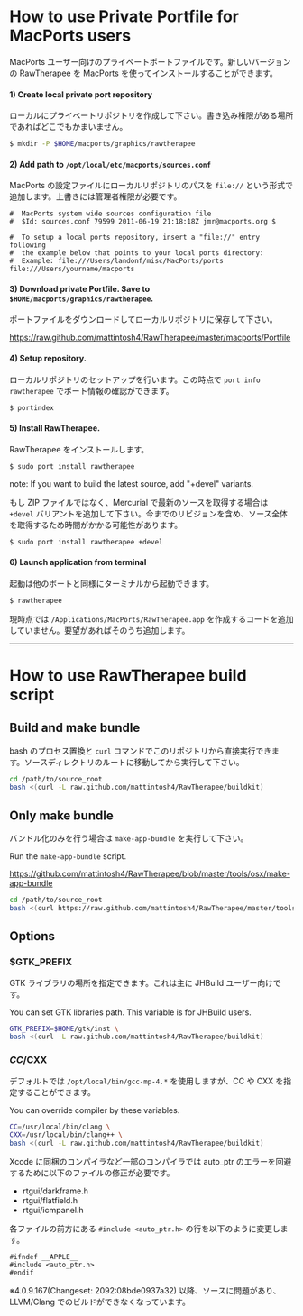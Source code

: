 # How to use Private Portfile for MacPorts users #

MacPorts ユーザー向けのプライベートポートファイルです。新しいバージョンの RawTherapee を MacPorts を使ってインストールすることができます。

#### 1) Create local private port repository

ローカルにプライベートリポジトリを作成して下さい。書き込み権限がある場所であればどこでもかまいません。

```bash
$ mkdir -P $HOME/macports/graphics/rawtherapee
```

#### 2) Add path to `/opt/local/etc/macports/sources.conf`

MacPorts の設定ファイルにローカルリポジトリのパスを `file://` という形式で追加します。上書きには管理者権限が必要です。

```
#  MacPorts system wide sources configuration file
#  $Id: sources.conf 79599 2011-06-19 21:18:18Z jmr@macports.org $

#  To setup a local ports repository, insert a "file://" entry following
#  the example below that points to your local ports directory:
#  Example: file:///Users/landonf/misc/MacPorts/ports
file:///Users/yourname/macports
```

#### 3) Download private Portfile. Save to `$HOME/macports/graphics/rawtherapee`.

ポートファイルをダウンロードしてローカルリポジトリに保存して下さい。

https://raw.github.com/mattintosh4/RawTherapee/master/macports/Portfile

#### 4) Setup repository.

ローカルリポジトリのセットアップを行います。この時点で `port info rawtherapee` でポート情報の確認ができます。

```sh
$ portindex
```

#### 5) Install RawTherapee.

RawTherapee をインストールします。

```sh
$ sudo port install rawtherapee
```

note: If you want to build the latest source, add "+devel" variants.

もし ZIP ファイルではなく、Mercurial で最新のソースを取得する場合は `+devel` バリアントを追加して下さい。今までのリビジョンを含め、ソース全体を取得するため時間がかかる可能性があります。

```sh
$ sudo port install rawtherapee +devel
```

#### 6) Launch application from terminal

起動は他のポートと同様にターミナルから起動できます。

```sh
$ rawtherapee
```

現時点では `/Applications/MacPorts/RawTherapee.app` を作成するコードを追加していません。要望があればそのうち追加します。

***

# How to use RawTherapee build script #

## Build and make bundle ##

bash のプロセス置換と `curl` コマンドでこのリポジトリから直接実行できます。ソースディレクトリのルートに移動してから実行して下さい。

```bash
cd /path/to/source_root
bash <(curl -L raw.github.com/mattintosh4/RawTherapee/buildkit)
```

## Only make bundle ##

バンドル化のみを行う場合は `make-app-bundle` を実行して下さい。

Run the `make-app-bundle` script.

https://github.com/mattintosh4/RawTherapee/blob/master/tools/osx/make-app-bundle

```bash
cd /path/to/source_root
bash <(curl https://raw.github.com/mattintosh4/RawTherapee/master/tools/osx/make-app-bundle)
```

## Options ##

### $GTK_PREFIX ###

GTK ライブラリの場所を指定できます。これは主に JHBuild ユーザー向けです。

You can set GTK libraries path. This variable is for JHBuild users.

```bash
GTK_PREFIX=$HOME/gtk/inst \
bash <(curl -L raw.github.com/mattintosh4/RawTherapee/buildkit)
```

### $CC/$CXX ###

デフォルトでは `/opt/local/bin/gcc-mp-4.*` を使用しますが、CC や CXX を指定することができます。

You can override compiler by these variables.

```bash
CC=/usr/local/bin/clang \
CXX=/usr/local/bin/clang++ \
bash <(curl -L raw.github.com/mattintosh4/RawTherapee/buildkit)
```

Xcode に同梱のコンパイラなど一部のコンパイラでは auto_ptr のエラーを回避するために以下のファイルの修正が必要です。

- rtgui/darkframe.h
- rtgui/flatfield.h
- rtgui/icmpanel.h

各ファイルの前方にある `#include <auto_ptr.h>` の行を以下のように変更します。

```
#ifndef __APPLE__
#include <auto_ptr.h>
#endif
```

※4.0.9.167(Changeset: 2092:08bde0937a32) 以降、ソースに問題があり、LLVM/Clang でのビルドができなくなっています。
